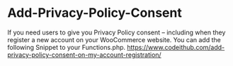 # Add-Privacy-Policy-Consent
If you need users to give you Privacy Policy consent – including when they register a new account on your WooCommerce website. You can add the following Snippet to your Functions.php.
https://www.codeithub.com/add-privacy-policy-consent-on-my-account-registration/
